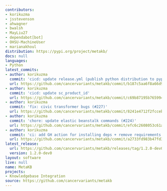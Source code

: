 ```yaml
---
contributors:
- korikuzma
- jsstevenson
- ahwagner
- bwalsh
- MayLiu27
- dependabot[bot]
- OHSU-MachineUser
- marianakhoul
distribution: https://pypi.org/project/metakb/
docs: null
languages:
- Python
latest_commits:
- author: korikuzma
  commit: 'cicd: update release.yml (publish python distribution to pypi) (#237)'
  url: https://github.com/cancervariants/metakb/commit/b187c5aa6f8a66d9b750d9f11261685e9f372cf7
- author: korikuzma
  commit: 'cicd: update sc_product_id'
  url: https://github.com/cancervariants/metakb/commit/c69b87195b76599492000a0c60e15572731d05ba
- author: korikuzma
  commit: 'fix: civic transformer bugs (#227)'
  url: https://github.com/cancervariants/metakb/commit/8241e4712f2fcceb601e28c3189de34f8ef18e48
- author: korikuzma
  commit: 'chore: update elastic beanstalk commands (#224)'
  url: https://github.com/cancervariants/metakb/commit/efc6c2608053c61a99a821b39f648f2c38588993
- author: korikuzma
  commit: 'ci: add GH action for installing deps + remove requirements (#223)'
  url: https://github.com/cancervariants/metakb/commit/a2733fd983b47fd376127f9e1e7ee3599f38e03b
latest_release:
  url: https://github.com/cancervariants/metakb/releases/tag/1.2.0-dev0
  version: 1.2.0-dev0
layout: software
live: null
name: MetaKB
projects:
- Knowledgebase Integration
source: https://github.com/cancervariants/metakb
---
```


